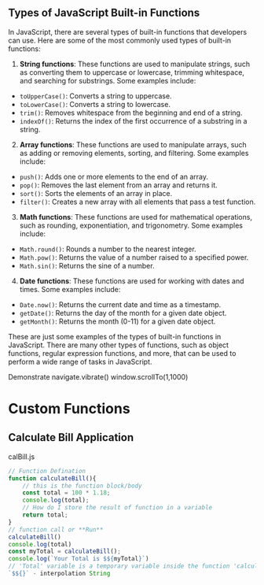 ## Types of JavaScript Built-in Functions

In JavaScript, there are several types of built-in functions that developers can use. Here are some of the most commonly used types of built-in functions:

1.  **String functions**: These functions are used to manipulate strings, such as converting them to uppercase or lowercase, trimming whitespace, and searching for substrings. Some examples include:

-   `toUpperCase()`: Converts a string to uppercase.
-   `toLowerCase()`: Converts a string to lowercase.
-   `trim()`: Removes whitespace from the beginning and end of a string.
-   `indexOf()`: Returns the index of the first occurrence of a substring in a string.

2.  **Array functions**: These functions are used to manipulate arrays, such as adding or removing elements, sorting, and filtering. Some examples include:

-   `push()`: Adds one or more elements to the end of an array.
-   `pop()`: Removes the last element from an array and returns it.
-   `sort()`: Sorts the elements of an array in place.
-   `filter()`: Creates a new array with all elements that pass a test function.

3.  **Math functions**: These functions are used for mathematical operations, such as rounding, exponentiation, and trigonometry. Some examples include:

-   `Math.round()`: Rounds a number to the nearest integer.
-   `Math.pow()`: Returns the value of a number raised to a specified power.
-   `Math.sin()`: Returns the sine of a number.

4.  **Date functions**: These functions are used for working with dates and times. Some examples include:

-   `Date.now()`: Returns the current date and time as a timestamp.
-   `getDate()`: Returns the day of the month for a given date object.
-   `getMonth()`: Returns the month (0-11) for a given date object.

These are just some examples of the types of built-in functions in JavaScript. There are many other types of functions, such as object functions, regular expression functions, and more, that can be used to perform a wide range of tasks in JavaScript.


Demonstrate navigate.vibrate()
window.scrollTo(1,1000)

# Custom Functions
## Calculate Bill Application


calBill.js
```js
// Function Defination
function calculateBill(){
    // this is the function block/body
    const total = 100 * 1.18;
    console.log(total);
    // How do I store the result of function in a variable 
    return total;
}
// function call or **Run**
calculateBill()
console.log(total)
const myTotal = calculateBill();
console.log(`Your Total is $${myTotal}`)
// 'Total' variable is a temporary variable inside the function 'calculateBill'. To capture the value of 'Total' Variable you have to stick in a variable
`$${}` - interpolation String
```

